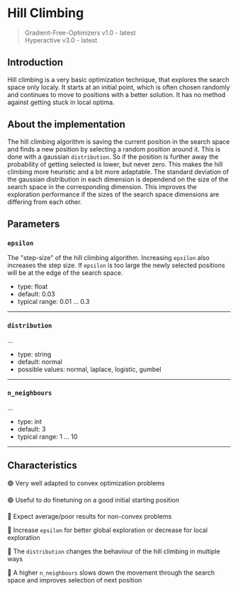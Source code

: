 # Hill Climbing

> Gradient-Free-Optimizers v1.0 - latest <br>
> Hyperactive v3.0 - latest



## Introduction

Hill climbing is a very basic optimization technique, that explores the search space only localy. It starts at an initial point, which is often chosen randomly and continues to move to positions with a better solution. It has no method against getting stuck in local optima.



## About the implementation

The hill climbing algorithm is saving the current position in the search space and finds a new position by selecting a random position around it. This is done with a gaussian `distribution`. So if the position is further away the probability of getting selected is lower, but never zero. This makes the hill climbing more heuristic and a bit more adaptable. The standard deviation of the gaussian distribution in each dimension is dependend on the size of the search space in the corresponding dimension. This improves the exploration performance if the sizes of the search space dimensions are differing from each other.



## Parameters

### `epsilon`

The "step-size" of the hill climbing algorithm. Increasing `epsilon` also increases the step size. If `epsilon` is too large the newly selected positions will be at the edge of the search space.

  - type: float
  - default: 0.03
  - typical range: 0.01 ... 0.3

---

### `distribution`

...

  - type: string
  - default: normal
  - possible values: normal, laplace, logistic, gumbel

---

### `n_neighbours`

...

  - type: int
  - default: 3
  - typical range: 1 ... 10

---


## Characteristics

🟢 Very well adapted to convex optimization problems

🟢 Useful to do finetuning on a good initial starting position

🔴 Expect average/poor results for non-convex problems

🔵 Increase `epsilon` for better global exploration or decrease for local exploration

🔵 The `distribution` changes the behaviour of the hill climbing in multiple ways

🔵 A higher `n_neighbours` slows down the movement through the search space and improves selection of next position
